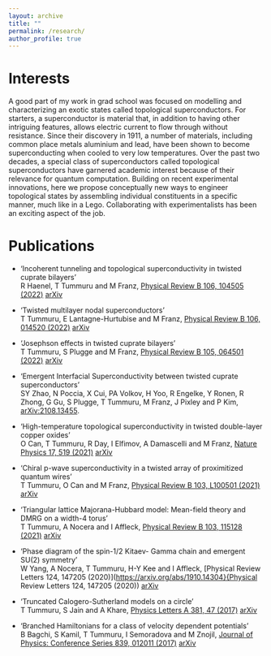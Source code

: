 ```yaml
---
layout: archive
title: ""
permalink: /research/
author_profile: true
---
```


Interests
======

A good part of my work in grad school was focused on modelling and characterizing an exotic states called topological superconductors. For starters, a superconductor is material that, in addition to having other intriguing features, allows electric current to flow through without resistance. Since their discovery in 1911, a number of materials, including common place metals aluminium and lead, have been shown to become superconducting when cooled to very low temperatures. Over the past two decades, a special class of superconductors called topological superconductors have garnered academic interest because of their relevance for quantum computation. Building on recent experimental innovations, here we propose conceptually new ways to engineer topological states by assembling individual constituents in a specific manner, much like in a Lego. Collaborating with experimentalists has been an exciting aspect of the job.

Publications
======
* ‘Incoherent tunneling and topological superconductivity in twisted cuprate bilayers’ \
R Haenel, T Tummuru and M Franz, [Physical Review B 106, 104505 (2022)](https://journals.aps.org/prb/abstract/10.1103/PhysRevB.106.104505) [arXiv](https://arxiv.org/abs/2207.03011)

* ‘Twisted multilayer nodal superconductors’ \
T Tummuru, E Lantagne-Hurtubise and M Franz, [Physical Review B 106, 014520 (2022)](https://journals.aps.org/prb/abstract/10.1103/PhysRevB.106.014520) [arXiv](https://arxiv.org/abs/2202.08790)

* ‘Josephson effects in twisted cuprate bilayers’ \
T Tummuru, S Plugge and M Franz, [Physical Review B 105, 064501 (2022)](https://journals.aps.org/prb/abstract/10.1103/PhysRevB.105.064501) [arXiv](https://arxiv.org/abs/2108.13457)

* ‘Emergent Interfacial Superconductivity between twisted cuprate superconductors’ \
SY Zhao, N Poccia, X Cui, PA Volkov, H Yoo, R Engelke, Y Ronen, R Zhong, G Gu, S Plugge, T Tummuru, M Franz, J Pixley and P Kim, [arXiv:2108.13455](https://arxiv.org/abs/2108.13455).

* ‘High-temperature topological superconductivity in twisted double-layer copper oxides’ \
O Can, T Tummuru, R Day, I Elfimov, A Damascelli and M Franz, [Nature Physics 17, 519 (2021)](https://www.nature.com/articles/s41567-020-01142-7) [arXiv](https://arxiv.org/abs/2012.01412)

* ‘Chiral p-wave superconductivity in a twisted array of proximitized quantum wires’ \
T Tummuru, O Can and M Franz, [Physical Review B 103, L100501 (2021)](https://journals.aps.org/prb/abstract/10.1103/PhysRevB.103.L100501) [arXiv](https://arxiv.org/abs/2012.03986)

* ‘Triangular lattice Majorana-Hubbard model: Mean-field theory and DMRG on a width-4 torus’ \
T Tummuru, A Nocera and I Affleck, [Physical Review B 103, 115128 (2021)](https://journals.aps.org/prb/abstract/10.1103/PhysRevB.103.115128) [arXiv](https://arxiv.org/abs/2008.09963)

* ‘Phase diagram of the spin-1/2 Kitaev- Gamma chain and emergent SU(2) symmetry’ \
W Yang, A Nocera, T Tummuru, H-Y Kee and I Affleck, [Physical Review Letters 124, 147205 (2020)](https://arxiv.org/abs/1910.14304}{Physical Review Letters 124, 147205 (2020)) [arXiv](https://arxiv.org/abs/1910.14304)

* ‘Truncated Calogero-Sutherland models on a circle’ \
T Tummuru, S Jain and A Khare, [Physics Letters A 381, 47 (2017)](https://doi.org/10.1016/j.physleta.2017.10.007) [arXiv](https://arxiv.org/abs/1609.07928)

* ‘Branched Hamiltonians for a class of velocity dependent potentials’ \
B Bagchi, S Kamil, T Tummuru, I Semoradova and M Znojil, [Journal of Physics: Conference Series 839, 012011 (2017)](http://iopscience.iop.org/article/10.1088/1742-6596/839/1/012011) [arXiv](https://arxiv.org/abs/1701.02280)


<!---

Talks
======

--->
